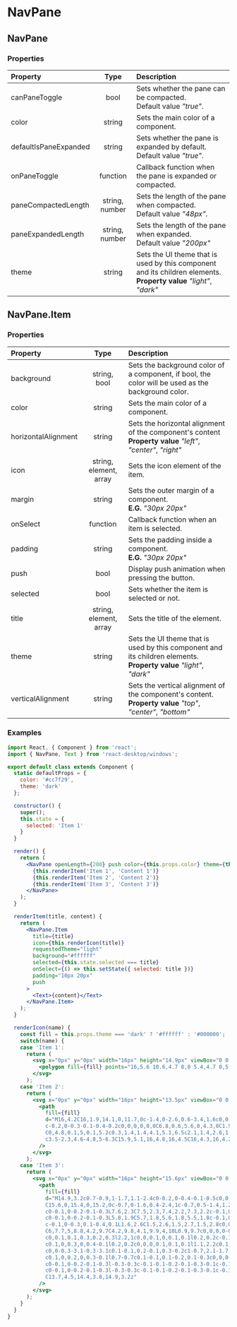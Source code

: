 # NavPane

## NavPane

### Properties

Property              | Type           | Description
:-------------------- | :-------------:| :----------
canPaneToggle         | bool           | Sets whether the pane can be compacted. <br/>Default value _"true"_.
color                 | string         | Sets the main color of a component.
defaultIsPaneExpanded | string         | Sets whether the pane is expanded by default. <br/>Default value _"true"_.
onPaneToggle          | function       | Callback function when the pane is expanded or compacted.
paneCompactedLength   | string, number | Sets the length of the pane when compacted.<br/>Default value _"48px"_.
paneExpandedLength    | string, number | Sets the length of the pane when expanded.<br/>Default value _"200px"_
theme                 | string         | Sets the UI theme that is used by this component and its children elements.<br/>__Property value__ _"light"_, _"dark"_

## NavPane.Item

### Properties

Property             | Type                   | Description
:------------------- | :---------------------:| :----------
background           | string, bool           | Sets the background color of a component, if bool, the color will be used as the background color.
color                | string                 | Sets the main color of a component.
horizontalAlignment  | string                 | Sets the horizontal alignment of the component's content<br/>__Property value__ _"left"_, _"center"_, _"right"_
icon                 | string, element, array | Sets the icon element of the item.
margin               | string                 | Sets the outer margin of a component.<br/>__E.G.__ _"30px 20px"_
onSelect             | function               | Callback function when an item is selected.
padding              | string                 | Sets the padding inside a component.<br/>__E.G.__ _"30px 20px"_
push                 | bool                   | Display push animation when pressing the button.
selected             | bool                   | Sets whether the item is selected or not.
title                | string, element, array | Sets the title of the element.
theme                | string                 | Sets the UI theme that is used by this component and its children elements.<br/>__Property value__ _"light"_, _"dark"_
verticalAlignment    | string                 | Sets the vertical alignment of the component's content.<br/>__Property value__ _"top"_, _"center"_, _"bottom"_

### Examples

```jsx
import React, { Component } from 'react';
import { NavPane, Text } from 'react-desktop/windows';

export default class extends Component {
  static defaultProps = {
    color: '#cc7f29',
    theme: 'dark'
  };

  constructor() {
    super();
    this.state = {
      selected: 'Item 1'
    }
  }

  render() {
    return (
      <NavPane openLength={200} push color={this.props.color} theme={this.props.theme}>
        {this.renderItem('Item 1', 'Content 1')}
        {this.renderItem('Item 2', 'Content 2')}
        {this.renderItem('Item 3', 'Content 3')}
      </NavPane>
    );
  }

  renderItem(title, content) {
    return (
      <NavPane.Item
        title={title}
        icon={this.renderIcon(title)}
        requestedTheme="light"
        background="#ffffff"
        selected={this.state.selected === title}
        onSelect={() => this.setState({ selected: title })}
        padding="10px 20px"
        push
      >
        <Text>{content}</Text>
      </NavPane.Item>
    );
  }

  renderIcon(name) {
    const fill = this.props.theme === 'dark' ? '#ffffff' : '#000000';
    switch(name) {
    case 'Item 1':
      return (
        <svg x="0px" y="0px" width="16px" height="14.9px" viewBox="0 0 16 14.9">
          <polygon fill={fill} points="16,5.6 10.6,4.7 8,0 5.4,4.7 0,5.7 3.8,9.6 3.1,14.9 8,12.6 13,14.8 12.3,9.5 "/>
        </svg>
      );
    case 'Item 2':
      return (
        <svg x="0px" y="0px" width="16px" height="13.5px" viewBox="0 0 16 13.5">
          <path
            fill={fill}
            d="M16,4.2C16,1.9,14.1,0,11.7,0c-1.4,0-2.6,0.6-3.4,1.6c0,0,0,0,0,0C8.3,1.7,8.1,1.8,8,1.8
            c-0.2,0-0.3-0.1-0.4-0.2c0,0,0,0,0,0C6.8,0.6,5.6,0,4.3,0C1.9,0,0,1.9,0,4.2c0,0,0,0.1,0,0.1l0,0c0,0,0,0.1,0,0.3
            C0,4.8,0.1,5,0.1,5.2c0.3,1.4,1.4,4.1,5.1,6.5c2.1,1.4,2.6,1.8,2.8,1.8c0,0,0,0,0,0c0,0,0,0,0,0c0.1,0,0.7-0.4,2.8-1.8
            c3.5-2.3,4.6-4.8,5-6.3C15.9,5.1,16,4.8,16,4.5C16,4.3,16,4.2,16,4.2L16,4.2C16,4.2,16,4.2,16,4.2z"
          />
        </svg>
      );
    case 'Item 3':
      return (
        <svg x="0px" y="0px" width="16px" height="15.6px" viewBox="0 0 16 15.6">
          <path
            fill={fill}
            d="M14.9,3.2c0.7-0.9,1-1.7,1.1-2.4c0-0.2,0-0.4-0.1-0.5c0,0,0-0.1-0.1-0.1c0,0-0.1-0.1-0.1-0.1
            C15.6,0,15.4,0,15.2,0c-0.7,0-1.6,0.4-2.4,1c-0.7,0.5-1.4,1.2-2.4,2.3C10.2,3.5,10,3.6,9.8,3.8L8.3,3.4L7.9,3.3C8,3.2,8.1,3.1,8.1,3
            c0-0.1,0-0.2-0.1-0.3L7.6,2.3C7.5,2.3,7.4,2.2,7.3,2.2c-0.1,0-0.2,0-0.3,0.1L6.5,2.8L6.2,2.8c0.1-0.1,0.1-0.2,0.1-0.3
            c0-0.1,0-0.2-0.1-0.3L5.8,1.9C5.7,1.8,5.6,1.8,5.5,1.8c-0.1,0-0.2,0-0.3,0.1L4.7,2.3L2.8,1.8c0,0-0.1,0-0.1,0
            c-0.1,0-0.3,0.1-0.4,0.1L1.6,2.6C1.5,2.6,1.5,2.7,1.5,2.8c0,0.1,0.1,0.3,0.2,0.3l4.1,2.2c0,0,0.1,0.1,0.1,0.1L7,6.6
            C6,7.7,5,8.8,4.2,9.7C4.2,9.8,4.1,9.9,4,10L0.9,9.7c0,0,0,0-0.1,0c-0.1,0-0.3,0.1-0.4,0.2l-0.3,0.3C0,10.3,0,10.4,0,10.5
            c0,0.1,0.1,0.3,0.2,0.3l2.2,1c0,0,0.1,0,0.1,0.1l0.2,0.2c-0.1,0.2-0.1,0.3-0.1,0.4c0,0.2,0.1,0.3,0.2,0.4C2.9,13,3,13.1,3.2,13.1
            c0.1,0,0.3,0,0.4-0.1l0.2,0.2c0,0,0,0.1,0.1,0.1l1.1,2.2c0.1,0.1,0.2,0.2,0.4,0.2c0.1,0,0.2,0,0.3-0.1l0.3-0.3C6,15.1,6,14.9,6,14.8
            c0,0-0.3-3.1-0.3-3.1c0.1-0.1,0.2-0.1,0.3-0.2c1-0.7,2.1-1.7,3.2-2.7l1.2,1.1c0,0,0.1,0.1,0.1,0.1l2.3,4c0.1,0.1,0.2,0.2,0.3,0.2
            c0.1,0,0.2,0,0.3-0.1l0.7-0.7c0.1-0.1,0.1-0.2,0.1-0.3c0,0,0-0.1,0-0.1l-0.5-1.8L13.6,11l0.5-0.4c0.1-0.1,0.1-0.2,0.1-0.3
            c0-0.1,0-0.2-0.1-0.3l-0.3-0.3c-0.1-0.1-0.2-0.1-0.3-0.1c-0.1,0-0.2,0-0.3,0.1l-0.1-0.3l0.5-0.5c0.1-0.1,0.1-0.2,0.1-0.3
            c0-0.1,0-0.2-0.1-0.3l-0.3-0.3c-0.1-0.1-0.2-0.1-0.3-0.1c-0.1,0-0.2,0-0.3,0.1L12.1,6c0.2-0.2,0.4-0.4,0.6-0.5
            C13.7,4.5,14.4,3.8,14.9,3.2z"
          />
        </svg>
      );
    }
  }
}
```
